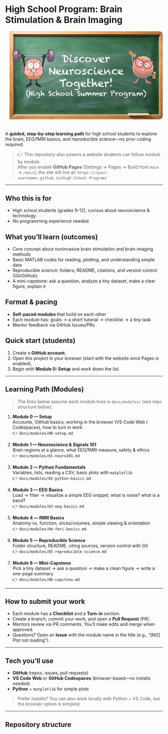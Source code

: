 # High School Program: Brain Stimulation & Brain Imaging

<img src="/Figure_HS.jpg" alt="High School Students Summer Program" width="600" style="border-radius: 12px; margin-bottom: 20px;" />

A **guided, step-by-step learning path** for high school students to explore the brain, EEG/fMRI basics, and reproducible science—no prior coding required.

> 👉 This repository also powers a website students can follow module by module.  
> After you enable **GitHub Pages** (Settings → Pages → Build from `main` → `/docs`), the site will live at:
> `https://<your-username>.github.io/High-School-Program/`

---

## Who this is for
- High school students (grades 9–12), curious about neuroscience & technology.
- No programming experience needed.

## What you’ll learn (outcomes)
- Core concept about noninvasive brain stimulation and brain imaging methods 
- Basic MATLAB codes for reading, plotting, and understanding simple data  
- Reproducible science: folders, README, citations, and version control (Git/GitHub)  
- A mini-capstone: ask a question, analyze a tiny dataset, make a clear figure, explain it

## Format & pacing
- **Self-paced modules** that build on each other
- Each module has: goals → a short tutorial → checklist → a tiny task
- Mentor feedback via GitHub Issues/PRs

## Quick start (students)
1. Create a **GitHub account**.
2. Open this project in your browser (start with the website once Pages is enabled).
3. Begin with **Module 0: Setup** and work down the list.

---

## Learning Path (Modules)

> The links below assume each module lives in `docs/modules/` (see repo structure below).

1. **Module 0 — Setup**  
   Accounts, GitHub basics, working in the browser (VS Code Web / Codespaces), how to turn in work  
   👉 `docs/modules/00-setup.md`

2. **Module 1 — Neuroscience & Signals 101**  
   Brain regions at a glance, what EEG/fMRI measure, safety & ethics  
   👉 `docs/modules/01-neuro101.md`

3. **Module 2 — Python Fundamentals**  
   Variables, lists, reading a CSV, basic plots with `matplotlib`  
   👉 `docs/modules/02-python-basics.md`

4. **Module 3 — EEG Basics**  
   Load → filter → visualize a simple EEG snippet; what is noise? what is a band?  
   👉 `docs/modules/03-eeg-basics.md`

5. **Module 4 — fMRI Basics**  
   Anatomy vs. function, slices/volumes, simple viewing & orientation  
   👉 `docs/modules/04-fmri-basics.md`

6. **Module 5 — Reproducible Science**  
   Folder structure, README, citing sources, version control with Git  
   👉 `docs/modules/05-reproducible-science.md`

7. **Module 6 — Mini-Capstone**  
   Pick a tiny dataset → ask a question → make a clean figure → write a one-page summary  
   👉 `docs/modules/06-capstone.md`

---

## How to submit your work
- Each module has a **Checklist** and a **Turn-in** section.
- Create a branch, commit your work, and open a **Pull Request** (PR).
- Mentors review via PR comments. You’ll make edits and merge when approved.
- Questions? Open an **Issue** with the module name in the title (e.g., “[M2] Plot not loading”).

---

## Tech you’ll use
- **GitHub** (repos, issues, pull requests)  
- **VS Code Web** or **GitHub Codespaces** (browser-based—no installs needed)  
- **Python** + `matplotlib` for simple plots

> Prefer installs? You can also work locally with Python + VS Code, but the browser option is simplest.

---

## Repository structure

